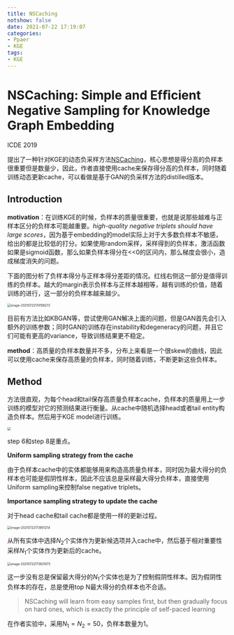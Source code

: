 ```yaml
---
title: NSCaching
notshow: false
date: 2021-07-22 17:19:07
categories:
- Ppaer
- KGE
tags:
- KGE
---
```


# NSCaching: Simple and Efﬁcient Negative Sampling for Knowledge Graph Embedding

ICDE 2019

提出了一种针对KGE的动态负采样方法[NSCaching](https://github.com/yzhangee/NSCaching)，核心思想是得分高的负样本很重要但是数量少，因此，作者直接使用cache来保存得分高的负样本，同时随着训练动态更新cache，可以看做是基于GAN的负采样方法的distilled版本。

<!--more-->

## Introduction

**motivation**：在训练KGE的时候，负样本的质量很重要，也就是说那些越难与正样本区分的负样本可能越重要。*high-quality negative triplets should have large scores*，因为基于embedding的model实际上对于大多数负样本不敏感，给出的都是比较低的打分。如果使用random采样，采样得到的负样本，激活函数如果是sigmoid函数，那么如果负样本得分在<<0的区间内，那么梯度会很小，造成梯度消失的问题。

下面的图分析了负样本得分与正样本得分差距的情况。红线右侧这一部分是值得训练的负样本。越大的margin表示负样本与正样本越相等，越有训练的价值，随着训练的进行，这一部分的负样本越来越少。

<img src="https://lxy-blog-pics.oss-cn-beijing.aliyuncs.com/asssets/image-20210722174158272.png" alt="image-20210722174158272" style="zoom:50%;" />

目前有方法比如KBGAN等，尝试使用GAN解决上面的问题，但是GAN首先会引入额外的训练参数；同时GAN的训练存在instability和degeneracy的问题，并且它们可能有更高的variance，导致训练结果更不稳定。

**method**：高质量的负样本数量并不多，分布上来看是一个很skew的曲线，因此可以使用cache来保存高质量的负样本，同时随着训练，不断更新这些负样本。

## Method

方法很直观，为每个head和tail保存高质量负样本cache，负样本的质量用上一步训练的模型对它的预测结果进行衡量。从cache中随机选择head或者tail entity构造负样本。然后用于KGE model进行训练。

<img src="https://lxy-blog-pics.oss-cn-beijing.aliyuncs.com/asssets/image-20210722173128966.png" style="zoom:50%;" />

step 6和step 8是重点。

**Uniform sampling strategy from the cache**

由于负样本cache中的实体都能够用来构造高质量负样本，同时因为最大得分的负样本也可能是假阴性样本，因此不应该总是采样最大得分负样本，直接使用Uniform sampling来控制false negative triplets。

**Importance sampling strategy to update the cache**

对于head cache和tail cache都是使用一样的更新过程。

<img src="https://lxy-blog-pics.oss-cn-beijing.aliyuncs.com/asssets/image-20210722173851214.png" alt="image-20210722173851214" style="zoom:50%;" />

从所有实体中选择$N_2$个实体作为更新候选项并入cache中，然后基于相对重要性采样$N_1$个实体作为更新后的cache。

<img src="https://lxy-blog-pics.oss-cn-beijing.aliyuncs.com/asssets/image-20210722173831073.png" alt="image-20210722173831073" style="zoom:50%;" />

这一步没有总是保留最大得分的$N_1$​个实体也是为了控制假阴性样本。因为假阴性负样本的存在，总是使用top N最大得分的负样本也不合适。

> NSCaching will learn from easy samples ﬁrst, but then gradually focus on hard ones, which is exactly the principle of self-paced learning

在作者实验中，采用$N_1=N_2=50$，负样本数量为1。




